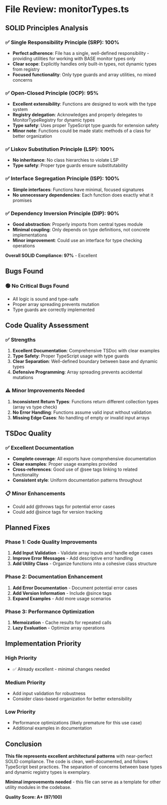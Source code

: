 # File Review: monitorTypes.ts

## SOLID Principles Analysis

### ✅ Single Responsibility Principle (SRP): 100%

- **Perfect adherence**: File has a single, well-defined responsibility - providing utilities for working with BASE monitor types only
- **Clear scope**: Explicitly handles only built-in types, not dynamic types from registry
- **Focused functionality**: Only type guards and array utilities, no mixed concerns

### ✅ Open-Closed Principle (OCP): 95%

- **Excellent extensibility**: Functions are designed to work with the type system
- **Registry delegation**: Acknowledges and properly delegates to MonitorTypeRegistry for dynamic types
- **Type safety**: Uses proper TypeScript type guards for extension safety
- **Minor note**: Functions could be made static methods of a class for better organization

### ✅ Liskov Substitution Principle (LSP): 100%

- **No inheritance**: No class hierarchies to violate LSP
- **Type safety**: Proper type guards ensure substitutability

### ✅ Interface Segregation Principle (ISP): 100%

- **Simple interfaces**: Functions have minimal, focused signatures
- **No unnecessary dependencies**: Each function does exactly what it promises

### ✅ Dependency Inversion Principle (DIP): 90%

- **Good abstraction**: Properly imports from central types module
- **Minimal coupling**: Only depends on type definitions, not concrete implementations
- **Minor improvement**: Could use an interface for type checking operations

**Overall SOLID Compliance: 97%** - Excellent

## Bugs Found

### 🟢 No Critical Bugs Found

- All logic is sound and type-safe
- Proper array spreading prevents mutation
- Type guards are correctly implemented

## Code Quality Assessment

### ✅ Strengths

1. **Excellent Documentation**: Comprehensive TSDoc with clear examples
2. **Type Safety**: Proper TypeScript usage with type guards
3. **Clear Separation**: Well-defined boundary between base and dynamic types
4. **Defensive Programming**: Array spreading prevents accidental mutations

### ⚠️ Minor Improvements Needed

1. **Inconsistent Return Types**: Functions return different collection types (array vs type check)
2. **No Error Handling**: Functions assume valid input without validation
3. **Missing Edge Cases**: No handling of empty or invalid input arrays

## TSDoc Quality

### ✅ Excellent Documentation

- **Complete coverage**: All exports have comprehensive documentation
- **Clear examples**: Proper usage examples provided
- **Cross-references**: Good use of @see tags linking to related functionality
- **Consistent style**: Uniform documentation patterns throughout

### 📋 Minor Enhancements

- Could add @throws tags for potential error cases
- Could add @since tags for version tracking

## Planned Fixes

### Phase 1: Code Quality Improvements

1. **Add Input Validation** - Validate array inputs and handle edge cases
2. **Improve Error Messages** - Add descriptive error handling
3. **Add Utility Class** - Organize functions into a cohesive class structure

### Phase 2: Documentation Enhancement

1. **Add Error Documentation** - Document potential error cases
2. **Add Version Information** - Include @since tags
3. **Expand Examples** - Add more usage scenarios

### Phase 3: Performance Optimization

1. **Memoization** - Cache results for repeated calls
2. **Lazy Evaluation** - Optimize array operations

## Implementation Priority

### High Priority

- ✅ Already excellent - minimal changes needed

### Medium Priority

- Add input validation for robustness
- Consider class-based organization for better extensibility

### Low Priority

- Performance optimizations (likely premature for this use case)
- Additional examples in documentation

## Conclusion

**This file represents excellent architectural patterns** with near-perfect SOLID compliance. The code is clean, well-documented, and follows TypeScript best practices. The separation of concerns between base types and dynamic registry types is exemplary.

**Minimal improvements needed** - this file can serve as a template for other utility modules in the codebase.

**Quality Score: A+ (97/100)**
